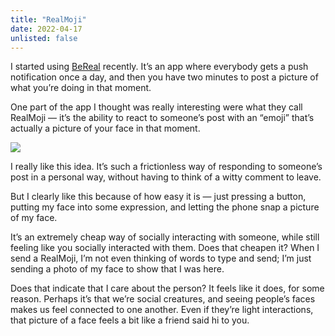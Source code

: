 ```yaml
---
title: "RealMoji"
date: 2022-04-17
unlisted: false
---
```


I started using [BeReal](https://bere.al) recently. It’s an app where everybody gets a push notification once a day, and then you have two minutes to post a picture of what you’re doing in that moment.

One part of the app I thought was really interesting were what they call RealMoji — it’s the ability to react to someone’s post with an “emoji” that’s actually a picture of your face in that moment.

![](/posts/realmoji/image-1.png)

I really like this idea. It’s such a frictionless way of responding to someone’s post in a personal way, without having to think of a witty comment to leave.

But I clearly like this because of how easy it is — just pressing a button, putting my face into some expression, and letting the phone snap a picture of my face.

It’s an extremely cheap way of socially interacting with someone, while still feeling like you socially interacted with them. Does that cheapen it? When I send a RealMoji, I’m not even thinking of words to type and send; I’m just sending a photo of my face to show that I was here.

Does that indicate that I care about the person? It feels like it does, for some reason. Perhaps it’s that we’re social creatures, and seeing people’s faces makes us feel connected to one another. Even if they’re light interactions, that picture of a face feels a bit like a friend said hi to you.
